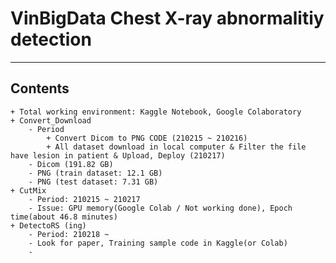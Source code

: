 # VinBigData Chest X-ray abnormalitiy detection
***
## Contents
    + Total working environment: Kaggle Notebook, Google Colaboratory
    + Convert_Download
        - Period
            + Convert Dicom to PNG CODE (210215 ~ 210216)
            + All dataset download in local computer & Filter the file have lesion in patient & Upload, Deploy (210217)
        - Dicom (191.82 GB)
        - PNG (train dataset: 12.1 GB)
        - PNG (test dataset: 7.31 GB)
    + CutMix
        - Period: 210215 ~ 210217
        - Issue: GPU memory(Google Colab / Not working done), Epoch time(about 46.8 minutes)
    + DetectoRS (ing)
        - Period: 210218 ~
        - Look for paper, Training sample code in Kaggle(or Colab)
        - 